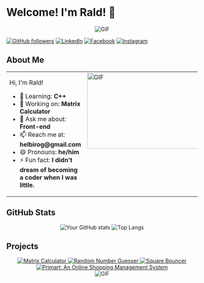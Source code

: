 # Welcome! I'm Rald! 👋

<div align="center">
  <img src="https://media.giphy.com/media/26u4nJPf0JtQPdStq/giphy.gif" alt="GIF">
</div>

[![GitHub followers](https://img.shields.io/github/followers/potakaaa?label=Follow&style=social)](https://github.com/potakaaa)
[![LinkedIn](https://img.shields.io/badge/-LinkedIn-0A66C2?style=flat-square&logo=Linkedin&logoColor=white&link=https://www.linkedin.com/in/gerald-helbiro-jr-83880a212)](https://www.linkedin.com/in/gerald-helbiro-jr-83880a212)
[![Facebook](https://img.shields.io/badge/Facebook-1877F2?style=flat-square&logo=facebook&logoColor=white&link=https://facebook.com/grldjr)](https://facebook.com/grldjr)
[![Instagram](https://img.shields.io/badge/Instagram-E4405F?style=flat-square&logo=instagram&logoColor=white&link=https://instagram.com/jr.raldyyy)](https://www.instagram.com/jr.raldyyy)

## About Me

<table>
  <tr>
    <td valign="top">
      <p>Hi, I'm Rald!</p>
      <ul>
        <li>🌱 Learning: <b>C++</b></li>
        <li>🔭 Working on: <b>Matrix Calculator</b></li>
        <li>💬 Ask me about: <b>Front-end</b></li>
        <li>📫 Reach me at: <b>helbirog@gmail.com</b></li>
        <li>😄 Pronouns: <b>he/him</b></li>
        <li>⚡ Fun fact: <b>I didn't dream of becoming a coder when I was little.</b></li>
      </ul>
    </td>
    <td valign="top">
      <img src="https://media.giphy.com/media/bGgsc5mWoryfgKBx1u/giphy.gif" alt="GIF" width="300" height="200">
    </td>
  </tr>
</table>

## GitHub Stats

<div align="center">
  <img src="https://github-readme-stats.vercel.app/api?username=potakaaa&show_icons=true&theme=tokyonight" alt="Your GitHub stats">
  <img src="https://github-readme-stats.vercel.app/api/top-langs/?username=potakaaa&layout=compact&theme=tokyonight" alt="Top Langs">
</div>

## Projects

<div align="center">
  <a href="https://github.com/potakaaa/matrix-calculator">
    <img src="https://github-readme-stats.vercel.app/api/pin/?username=potakaaa&repo=matrix-calculator&theme=tokyonight" alt="Matrix Calculator">
  </a>
  <a href="https://github.com/potakaaa/random_number_guesser">
    <img src="https://github-readme-stats.vercel.app/api/pin/?username=potakaaa&repo=random_number_guesser&theme=tokyonight" alt="Random Number Guesser">
  </a>
  <a href="https://github.com/potakaaa/square-bouncer">
    <img src="https://github-readme-stats.vercel.app/api/pin/?username=potakaaa&repo=square-bouncer&theme=tokyonight" alt="Square Bouncer">
  </a>
  <a href="https://github.com/potakaaa/PRIMART-SYSTEM">
    <img src="https://github-readme-stats.vercel.app/api/pin/?username=potakaaa&repo=PRIMART-SYSTEM&theme=tokyonight" alt="Primart: An Online Shopping Management System">
  </a>
</div>

<div align="center">
  <img src="https://media.giphy.com/media/hQ0GvkpZwYcgM/giphy.gif" alt="GIF">
</div>
